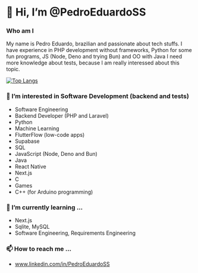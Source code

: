 # 👋 Hi, I’m @PedroEduardoSS
### Who am I
My name is Pedro Eduardo, brazilian and passionate about tech stuffs.
I have experience in PHP development without frameworks, Python for some fun programs, JS (Node, Deno and trying Bun) and OO with Java
I need more knowledge about tests, because I am really interessed about this topic.

[![Top Langs](https://github-readme-stats.vercel.app/api/top-langs/?username=PedroEduardoSS&theme=gotham&layout=compact&langs_count=10)](https://github.com/PedroEduardoSS/github-readme-stats)

### 👀 I’m interested in Software Development (backend and tests)
- Software Engineering
- Backend Developer (PHP and Laravel)
- Python
- Machine Learning
- FlutterFlow (low-code apps)
- Supabase
- SQL
- JavaScript (Node, Deno and Bun)
- Java
- React Native
- Next.js
- C
- Games
- C++ (for Arduino programming)

### 🌱 I’m currently learning ...
- Next.js
- Sqlite, MySQL
- Software Engineering, Requirements Engineering

### 📫 How to reach me ...
- www.linkedin.com/in/PedroEduardoSS

<!---
PedroEduardoSS/PedroEduardoSS is a ✨ special ✨ repository because its `README.md` (this file) appears on your GitHub profile.
You can click the Preview link to take a look at your changes.
--->
